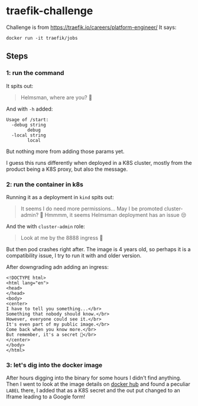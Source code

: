 # traefik-challenge

Challenge is from https://traefik.io/careers/platform-engineer/
It says:
```
docker run -it traefik/jobs
```

## Steps

### 1: run the command
It spits out:
> Helmsman, where are you? 🤔

And with `-h` added:
```
Usage of /start:
  -debug string
        debug
  -local string
        local
```
But nothing more from adding those params yet.

I guess this runs differently when deployed in a K8S cluster, mostly from the product being a K8S proxy, but also the message.

### 2: run the container in k8s
Running it as a deployment in `kind` spits out:
> It seems I do need more permissions... May I be promoted cluster-admin? 🙏
Hmmmm, it seems Helmsman deployment has an issue 😒

And the with `cluster-admin` role:
> Look at me by the 8888 ingress 🚪

But then pod crashes right after.
The image is 4 years old, so perhaps it is a compatibility issue, I try to run it with and older version.

After downgrading adn adding an ingress:

```
<!DOCTYPE html>
<html lang="en">
<head>
</head>
<body>
<center>
I have to tell you something...</br>
Something that nobody should know.</br>
However, everyone could see it.</br>
It's even part of my public image.</br>
Come back when you know more.</br>
But remember, it's a secret 🤫</br>
</center>
</body>
</html>
```

### 3: let's dig into the docker image
After hours digging into the binary for some hours I didn't find anything. Then I went to look at the image details on [docker hub](https://hub.docker.com/layers/traefik/jobs/helmsman/images/sha256-4e5b3dc8dbdf40b89969dbccbce84809a649b056e9793a9fc1a7613f13fe46fb?context=explore) and found a peculiar `LABEL` there, I added that as a K8S secret and the out put changed to an Iframe leading to a Google form!
